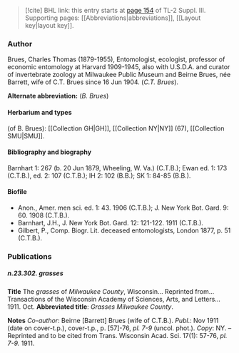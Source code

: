 > [!cite] BHL link: this entry starts at [page 154](https://www.biodiversitylibrary.org/item/103861#page/164/mode/1up) of TL-2 Suppl. III.
> Supporting pages: [[Abbreviations|abbreviations]], [[Layout key|layout key]].

### Author

Brues, Charles Thomas (1879-1955), Entomologist, ecologist, professor of economic entomology at Harvard 1909-1945, also with U.S.D.A. and curator of invertebrate zoology at Milwaukee Public Museum and Beirne Brues, née Barrett, wife of C.T. Brues since 16 Jun 1904. (*C.T. Brues*).

**Alternate abbreviation:** (*B. Brues*)

#### Herbarium and types

(of B. Brues): [[Collection GH|GH]], [[Collection NY|NY]] (67), [[Collection SMU|SMU]].

#### Bibliography and biography

Barnhart 1: 267 (b. 20 Jun 1879, Wheeling, W. Va.) (C.T.B.); Ewan ed. 1: 173 (C.T.B.), ed. 2: 107 (C.T.B.); IH 2: 102 (B.B.); SK 1: 84-85 (B.B.).

#### Biofile

- Anon., Amer. men sci. ed. 1: 43. 1906 (C.T.B.); J. New York Bot. Gard. 9: 60. 1908 (C.T.B.).
- Barnhart, J.H., J. New York Bot. Gard. 12: 121-122. 1911 (C.T.B.).
- Gilbert, P., Comp. Biogr. Lit. deceased entomologists, London 1877, p. 51 (C.T.B.).

### Publications

##### n.23.302. grasses

**Title**
The *grasses* of *Milwaukee County*, Wisconsin... Reprinted from... Transactions of the Wisconsin Academy of Sciences, Arts, and Letters... 1911. Oct.
**Abbreviated title**: *Grasses Milwaukee County*.

**Notes**
*Co-author*: Beirne \[Barrett\] Brues (wife of C.T.B.).
*Publ*.: Nov 1911 (date on cover-t.p.), cover-t.p., p. \[57\]-76, *pl. 7-9* (uncol. phot.). *Copy*: NY.  – Reprinted and to be cited from Trans. Wisconsin Acad. Sci. 17(1): 57-76, *pl. 7-9.* 1911.

